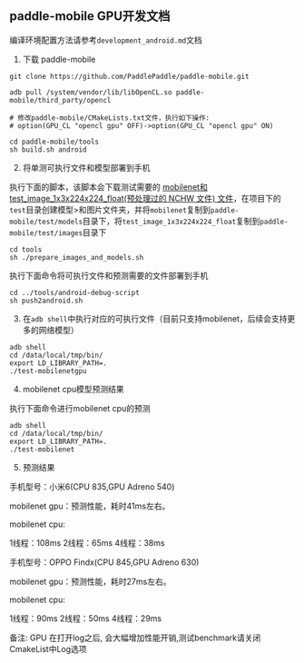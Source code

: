 ## paddle-mobile GPU开发文档

编译环境配置方法请参考`development_android.md`文档

1. 下载 paddle-mobile

```shell
git clone https://github.com/PaddlePaddle/paddle-mobile.git

adb pull /system/vendor/lib/libOpenCL.so paddle-mobile/third_party/opencl

# 修改paddle-mobile/CMakeLists.txt文件，执行如下操作:
# option(GPU_CL "opencl gpu" OFF)->option(GPU_CL "opencl gpu" ON)

cd paddle-mobile/tools
sh build.sh android
```

2. 将单测可执行文件和模型部署到手机

执行下面的脚本，该脚本会下载测试需要的 [mobilenet和test_image_1x3x224x224_float(预处理过的 NCHW 文件) 文件](http://mms-graph.bj.bcebos.com/paddle-mobile/opencl_test_src.zip)，在项目下的`test`目录创建模型>和图片文件夹，并将`mobilenet`复制到`paddle-mobile/test/models`目录下，将`test_image_1x3x224x224_float`复制到`paddle-mobile/test/images`目录下

```shell
cd tools
sh ./prepare_images_and_models.sh
```

执行下面命令将可执行文件和预测需要的文件部署到手机

```shell
cd ../tools/android-debug-script
sh push2android.sh
```

3. 在`adb shell`中执行对应的可执行文件（目前只支持mobilenet，后续会支持更多的网络模型）

```shell
adb shell
cd /data/local/tmp/bin/
export LD_LIBRARY_PATH=.
./test-mobilenetgpu
```

4. mobilenet cpu模型预测结果

执行下面命令进行mobilenet cpu的预测

```shell
adb shell
cd /data/local/tmp/bin/
export LD_LIBRARY_PATH=.
./test-mobilenet
```

5. 预测结果

  手机型号：小米6(CPU 835,GPU Adreno 540)

  mobilenet gpu：预测性能，耗时41ms左右。

  mobilenet cpu:

  1线程：108ms
  2线程：65ms
  4线程：38ms

  手机型号：OPPO Findx(CPU 845,GPU Adreno 630)

  mobilenet gpu：预测性能，耗时27ms左右。

  mobilenet cpu:

  1线程：90ms
  2线程：50ms
  4线程：29ms
  
 备注: GPU 在打开log之后, 会大幅增加性能开销,测试benchmark请关闭CmakeList中Log选项
